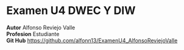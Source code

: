 # Examen U4 DWEC Y DIW

**Autor** Alfonso Reviejo Valle <br>
**Profesion** Estudiante <br>
**Git Hub** https://github.com/alfonn13/ExamenU4_AlfonsoReviejoValle